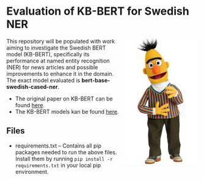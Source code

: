 # Evaluation of KB-BERT for Swedish NER
<img align="right" width="200" height="330" src="images/bert.png">
This repository will be populated with work aiming to investigate the Swedish BERT model (KB-BERT), specifically its performance at named entity recognition (NER) for news articles and possible improvements to enhance it in the domain. The exact model evaluated is <b>bert-base-swedish-cased-ner</b>.

* The original paper on KB-BERT can be found [here](https://arxiv.org/pdf/2007.01658.pdf).
* The KB-BERT models kan be found [here](https://github.com/Kungbib/swedish-bert-models).


## Files
* requirements.txt – Contains all pip packages needed to run the above files. Install them by running `pip install -r requirements.txt` in your local pip environment.